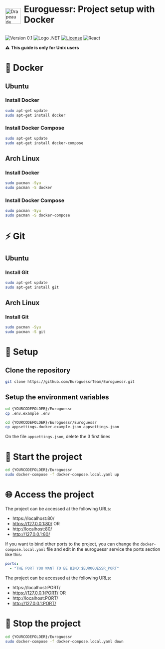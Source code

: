 <div style="display: flex; align-items: center;">
  <img src="https://images.emojiterra.com/twitter/v13.1/512px/1f1ea-1f1fa.png" alt="Drapeau de l'Europe" width="50" style="margin-top: 30px;margin-right:10px"> <h1>Euroguessr: Project setup with Docker</h1>
</div>

![Version 0.1](https://img.shields.io/badge/Version-0.1-green)
![Logo .NET](https://img.shields.io/badge/-.NET%206.0-blueviolet)
[![License](https://img.shields.io/badge/License-Apache_2.0-blue.svg)](https://opensource.org/licenses/Apache-2.0)
![React](https://img.shields.io/badge/react-%2320232a.svg?style=for-the-badge&logo=react&logoColor=%2361DAFB)

⚠️ **This guide is only for Unix users**

# 🐳 Docker

## Ubuntu

### Install Docker

```bash
sudo apt-get update
sudo apt-get install docker
```

### Install Docker Compose

```bash
sudo apt-get update
sudo apt-get install docker-compose
```

## Arch Linux

### Install Docker

```bash
sudo pacman -Syu
sudo pacman -S docker
```

### Install Docker Compose

```bash
sudo pacman -Syu
sudo pacman -S docker-compose
```

# ⚡ Git

## Ubuntu

### Install Git

```bash
sudo apt-get update
sudo apt-get install git
```

## Arch Linux

### Install Git

```bash
sudo pacman -Syu
sudo pacman -S git
```

# 🔨 Setup

## Clone the repository

```bash
git clone https://github.com/EuroguessrTeam/Euroguessr.git
```

## Setup the environment variables

```bash
cd {YOURCODEFOLDER}/Euroguessr
cp .env.example .env

cd {YOURCODEFOLDER}/Euroguessr/Euroguessr
cp appsettings.docker.example.json appsettings.json
```

On the file `appsettings.json`, delete the 3 first lines

# 🚀 Start the project

```bash
cd {YOURCODEFOLDER}/Euroguessr
sudo docker-compose -f docker-compose.local.yaml up
```

# 🌐 Access the project

The project can be accessed at the following URLs:

- https://localhost:80/
- https://127.0.0.1:80/
  OR
- http://localhost:80/
- http://127.0.0.1:80/

If you want to bind other ports to the project, you can change the `docker-compose.local.yaml` file
and edit in the euroguessr service the ports section like this:

```yml
ports:
  - "THE PORT YOU WANT TO BE BIND:$EUROGUESSR_PORT"
```

The project can be accessed at the following URLs:

- https://localhost:PORT/
- https://127.0.0.1:PORT/
  OR
- http://localhost:PORT/
- http://127.0.0.1:PORT/

# 🛑 Stop the project

```bash
cd {YOURCODEFOLDER}/Euroguessr
sudo docker-compose -f docker-compose.local.yaml down
```
